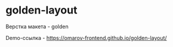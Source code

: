 # golden-layout
Верстка макета - golden

Demo-ссылка - https://omarov-frontend.github.io/golden-layout/